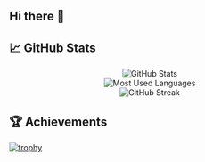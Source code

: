 ## Hi there 👋

<!--
**nikithamarythomas/nikithamarythomas** is a ✨ _special_ ✨ repository because its `README.md` (this file) appears on your GitHub profile.

Here are some ideas to get you started:

- 🔭 I’m currently working on ...
- 🌱 I’m currently learning ...
- 👯 I’m looking to collaborate on ...
- 🤔 I’m looking for help with ...
- 💬 Ask me about ...
- 📫 How to reach me: ...
- 😄 Pronouns: ...
- ⚡ Fun fact: ...
-->

## 📈 GitHub Stats

<div align="center">
  <img src="https://github-readme-stats.vercel.app/api?username=nikithamarythomas&show_icons=true&theme=tokyonight" alt="GitHub Stats" />
  <br />
  <img src="https://github-readme-stats.vercel.app/api/top-langs/?username=nikithamarythomas&layout=compact&theme=merko" alt="Most Used Languages" />
  <br />
  <img src="https://github-readme-streak-stats.herokuapp.com/?user=nikithamarythomas&theme=vue" alt="GitHub Streak" />
</div>


## 🏆 Achievements
[![trophy](https://github-profile-trophy.vercel.app/?username=nikithamarythomas&theme=darkhub)](https://github.com/ryo-ma/github-profile-trophy)

